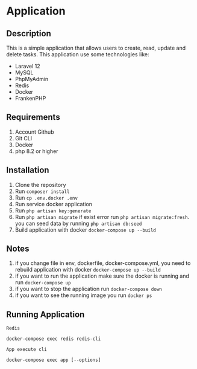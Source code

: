 # Application 

## Description
This is a simple application that allows users to create, read, update and delete tasks. This application use some technologies like:
- Laravel 12
- MySQL
- PhpMyAdmin   
- Redis
- Docker
- FrankenPHP

## Requirements
1. Account Github
2. Git CLI
3. Docker
4. php 8.2 or higher

## Installation
1. Clone the repository
2. Run `composer install`
3. Run `cp .env.docker .env`
4. Run service docker application
5. Run `php artisan key:generate`
6. Run `php artisan migrate` if exist error run `php artisan migrate:fresh`. you can seed data by running `php artisan db:seed`
7. Build application with docker `docker-compose up --build`

## Notes
1. if you change file in env, dockerfile, docker-compose.yml, you need to rebuild application with docker `docker-compose up --build`
2. if you want to run the application make sure the docker is running and run `docker-compose up`
3. if you want to stop the application run `docker-compose down`
4. if you want to see the running image you run `docker ps`

## Running Application

```
Redis

docker-compose exec redis redis-cli
```

```
App execute cli

docker-compose exec app [--options]
```

